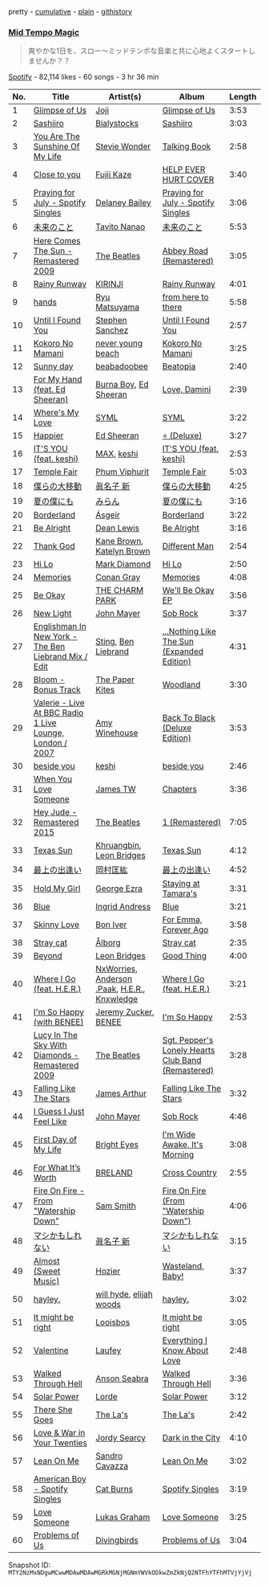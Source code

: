pretty - [cumulative](/playlists/cumulative/37i9dQZF1DWSCRpjXigf8o.md) - [plain](/playlists/plain/37i9dQZF1DWSCRpjXigf8o) - [githistory](https://github.githistory.xyz/mackorone/spotify-playlist-archive/blob/main/playlists/plain/37i9dQZF1DWSCRpjXigf8o)

### [Mid Tempo Magic](https://open.spotify.com/playlist/37i9dQZF1DWSCRpjXigf8o)

> 爽やかな1日を、スロー〜ミッドテンポな音楽と共に心地よくスタートしませんか？？

[Spotify](https://open.spotify.com/user/spotify) - 82,114 likes - 60 songs - 3 hr 36 min

| No. | Title | Artist(s) | Album | Length |
|---|---|---|---|---|
| 1 | [Glimpse of Us](https://open.spotify.com/track/6xGruZOHLs39ZbVccQTuPZ) | [Joji](https://open.spotify.com/artist/3MZsBdqDrRTJihTHQrO6Dq) | [Glimpse of Us](https://open.spotify.com/album/6ZZvx0aefZV3LKa053fn71) | 3:53 |
| 2 | [Sashiiro](https://open.spotify.com/track/21lckxUcSbNjXvevhrEmqt) | [Bialystocks](https://open.spotify.com/artist/3y24PAHjsJ3rWvMWERM7Oe) | [Sashiiro](https://open.spotify.com/album/2N7EaA2edo7hIYqsAFmxbI) | 3:03 |
| 3 | [You Are The Sunshine Of My Life](https://open.spotify.com/track/0n2pjCIMKwHSXoYfEbYMfX) | [Stevie Wonder](https://open.spotify.com/artist/7guDJrEfX3qb6FEbdPA5qi) | [Talking Book](https://open.spotify.com/album/3PResMqFgQYBfzTnqTKwQw) | 2:58 |
| 4 | [Close to you](https://open.spotify.com/track/02QcM5pBEymkl6gXb4RHex) | [Fujii Kaze](https://open.spotify.com/artist/6bDWAcdtVR3WHz2xtiIPUi) | [HELP EVER HURT COVER](https://open.spotify.com/album/1AHbVBPlzsI0k18agZQ6zr) | 3:40 |
| 5 | [Praying for July \- Spotify Singles](https://open.spotify.com/track/7wXPl3wCGlHDXXaDyr9rPq) | [Delaney Bailey](https://open.spotify.com/artist/3Os4q49SgEN0Tv3fxKw3Sp) | [Praying for July \- Spotify Singles](https://open.spotify.com/album/7mqvcMAHZK0LrrrRqY7S4C) | 3:06 |
| 6 | [未来のこと](https://open.spotify.com/track/6cYzQkwsO6StfGaSdH1nmk) | [Tavito Nanao](https://open.spotify.com/artist/6OK5I4qMrrS3taSgczMS1a) | [未来のこと](https://open.spotify.com/album/6IZcWgH4YcB4ydbxDVZ9Fc) | 5:53 |
| 7 | [Here Comes The Sun \- Remastered 2009](https://open.spotify.com/track/6dGnYIeXmHdcikdzNNDMm2) | [The Beatles](https://open.spotify.com/artist/3WrFJ7ztbogyGnTHbHJFl2) | [Abbey Road \(Remastered\)](https://open.spotify.com/album/0ETFjACtuP2ADo6LFhL6HN) | 3:05 |
| 8 | [Rainy Runway](https://open.spotify.com/track/3bkWf5QEbNlshZMmGcYxbK) | [KIRINJI](https://open.spotify.com/artist/0O1UtbTe4ca7HabaiMhYZ7) | [Rainy Runway](https://open.spotify.com/album/2QtIY3WAWrq8KsFtZe13JH) | 4:01 |
| 9 | [hands](https://open.spotify.com/track/38brEUUgL0fFovAqQMm9gb) | [Ryu Matsuyama](https://open.spotify.com/artist/59krd1xNH8IJFknx9wFiVf) | [from here to there](https://open.spotify.com/album/17kSaiO4qU3vigvTKPUJWU) | 5:58 |
| 10 | [Until I Found You](https://open.spotify.com/track/0T5iIrXA4p5GsubkhuBIKV) | [Stephen Sanchez](https://open.spotify.com/artist/5XKFrudbV4IiuE5WuTPRmT) | [Until I Found You](https://open.spotify.com/album/18CtLoAMTr7F8ngtuM6D8i) | 2:57 |
| 11 | [Kokoro No Mamani](https://open.spotify.com/track/0ntEHTd4tY8jfL7bElYoGo) | [never young beach](https://open.spotify.com/artist/2YtvgEYiTH6jh7n2UmUdXX) | [Kokoro No Mamani](https://open.spotify.com/album/6PHA287IjWB3n2jg1xowXQ) | 3:25 |
| 12 | [Sunny day](https://open.spotify.com/track/12UQIJePnGeLmpVReYpG2w) | [beabadoobee](https://open.spotify.com/artist/35l9BRT7MXmM8bv2WDQiyB) | [Beatopia](https://open.spotify.com/album/2rhNQbqRNxiNQkDXTffe1V) | 2:40 |
| 13 | [For My Hand \(feat\. Ed Sheeran\)](https://open.spotify.com/track/0HaRLPnr887lcQM2YQzkff) | [Burna Boy](https://open.spotify.com/artist/3wcj11K77LjEY1PkEazffa), [Ed Sheeran](https://open.spotify.com/artist/6eUKZXaKkcviH0Ku9w2n3V) | [Love, Damini](https://open.spotify.com/album/6kgDkAupBVRSqbJPUaTJwQ) | 2:39 |
| 14 | [Where's My Love](https://open.spotify.com/track/1B62o4CbdL9ckGvwsz2cgn) | [SYML](https://open.spotify.com/artist/6AyATGg7mDgBlZ4N5uNog0) | [SYML](https://open.spotify.com/album/7Lwn8CSE6bv6VYScebUGiz) | 3:22 |
| 15 | [Happier](https://open.spotify.com/track/2RttW7RAu5nOAfq6YFvApB) | [Ed Sheeran](https://open.spotify.com/artist/6eUKZXaKkcviH0Ku9w2n3V) | [÷ \(Deluxe\)](https://open.spotify.com/album/3T4tUhGYeRNVUGevb0wThu) | 3:27 |
| 16 | [IT'S YOU \(feat\. keshi\)](https://open.spotify.com/track/5SMCxRA6hB2jEhroaYfw6N) | [MAX](https://open.spotify.com/artist/1bqxdqvUtPWZri43cKHac8), [keshi](https://open.spotify.com/artist/3pc0bOVB5whxmD50W79wwO) | [IT'S YOU \(feat\. keshi\)](https://open.spotify.com/album/1LtaBRxkVaAnoTSQQsWjJF) | 2:53 |
| 17 | [Temple Fair](https://open.spotify.com/track/65IQJhKCLw0yHLL6OSiyvG) | [Phum Viphurit](https://open.spotify.com/artist/5mqguTgtaoCMNMZD6txCh6) | [Temple Fair](https://open.spotify.com/album/3sPEorgDnsLIHkEhWyQaZO) | 5:03 |
| 18 | [僕らの大移動](https://open.spotify.com/track/7qSocdyfuHkk56HZeen5XR) | [眞名子 新](https://open.spotify.com/artist/5LwF68vjoBv2DWlUZNGa0G) | [僕らの大移動](https://open.spotify.com/album/5IGdu1jBdM5CN1vRVOdHPI) | 4:25 |
| 19 | [夏の僕にも](https://open.spotify.com/track/5G03XwPjaOXFKNstuMAul9) | [みらん](https://open.spotify.com/artist/2yfpy1pbfniKZ3I4rMjKnX) | [夏の僕にも](https://open.spotify.com/album/2CnBGbNazCkeBAUs44hXOG) | 3:16 |
| 20 | [Borderland](https://open.spotify.com/track/7dbcgrQiZGB1kTXzevBEen) | [Ásgeir](https://open.spotify.com/artist/7xUZ4069zcyBM4Bn10NQ1c) | [Borderland](https://open.spotify.com/album/4Oj5YTqVP7ZyiYnpnY9ntA) | 3:22 |
| 21 | [Be Alright](https://open.spotify.com/track/3EPXxR3ImUwfayaurPi3cm) | [Dean Lewis](https://open.spotify.com/artist/3QSQFmccmX81fWCUSPTS7y) | [Be Alright](https://open.spotify.com/album/0YZLXTaHLcgl5UdtKDiUXD) | 3:16 |
| 22 | [Thank God](https://open.spotify.com/track/1brnLTvarI9D1hLP6z2Ar8) | [Kane Brown](https://open.spotify.com/artist/3oSJ7TBVCWMDMiYjXNiCKE), [Katelyn Brown](https://open.spotify.com/artist/2GB8NPGTvSHk3KwmxtVvaB) | [Different Man](https://open.spotify.com/album/7dfTBn7wtgKEchVmyipBl1) | 2:54 |
| 23 | [Hi Lo](https://open.spotify.com/track/2PsZC2AKstvrAVa3VMWzWX) | [Mark Diamond](https://open.spotify.com/artist/7Il2FrLyoQt0JlyhJRDL1c) | [Hi Lo](https://open.spotify.com/album/0MNs4f1YYFWLHJn47GYqUQ) | 2:50 |
| 24 | [Memories](https://open.spotify.com/track/7AYP21Q4qnxw2WxETEvSRb) | [Conan Gray](https://open.spotify.com/artist/4Uc8Dsxct0oMqx0P6i60ea) | [Memories](https://open.spotify.com/album/2W5QlcRZ0zCwFk3pSK6PZd) | 4:08 |
| 25 | [Be Okay](https://open.spotify.com/track/0CqwUsUphvO4ATggdyET1e) | [THE CHARM PARK](https://open.spotify.com/artist/2QKf9jr434G3Mo8Hr9npPb) | [We'll Be Okay EP](https://open.spotify.com/album/5MORMgMuV6qiV2uMo6cE86) | 3:56 |
| 26 | [New Light](https://open.spotify.com/track/4T6FWA703h6H7zk1FoSARw) | [John Mayer](https://open.spotify.com/artist/0hEurMDQu99nJRq8pTxO14) | [Sob Rock](https://open.spotify.com/album/2JmfwvRDitJlTUoLCkp61z) | 3:37 |
| 27 | [Englishman In New York \- The Ben Liebrand Mix / Edit](https://open.spotify.com/track/1U8XRvf5z5wbnVFQHd14ph) | [Sting](https://open.spotify.com/artist/0Ty63ceoRnnJKVEYP0VQpk), [Ben Liebrand](https://open.spotify.com/artist/00bFgWuCaaFrjC9xylIcMf) | [...Nothing Like The Sun \(Expanded Edition\)](https://open.spotify.com/album/4NulPUAJ3mgNc7A0yohd2z) | 4:31 |
| 28 | [Bloom \- Bonus Track](https://open.spotify.com/track/1HMQmOWrkieKYWlFsjUP3D) | [The Paper Kites](https://open.spotify.com/artist/79hrYiudVcFyyxyJW0ipTy) | [Woodland](https://open.spotify.com/album/1lq6KMHFACcE6GQZysxnSZ) | 3:30 |
| 29 | [Valerie \- Live At BBC Radio 1 Live Lounge, London / 2007](https://open.spotify.com/track/6nLvaCZFR1wEzW3sIKpsnr) | [Amy Winehouse](https://open.spotify.com/artist/6Q192DXotxtaysaqNPy5yR) | [Back To Black \(Deluxe Edition\)](https://open.spotify.com/album/0E4xv5gPjykrwBgBZzI8XG) | 3:53 |
| 30 | [beside you](https://open.spotify.com/track/1Fhb9iJPufNMZSwupsXiRe) | [keshi](https://open.spotify.com/artist/3pc0bOVB5whxmD50W79wwO) | [beside you](https://open.spotify.com/album/3boOG8cQ8szHDizPKUyBFD) | 2:46 |
| 31 | [When You Love Someone](https://open.spotify.com/track/0TXNKTzawI6VgLoA9UauRp) | [James TW](https://open.spotify.com/artist/0B3N0ZINFWvizfa8bKiz4v) | [Chapters](https://open.spotify.com/album/3GNzXsFbzdwM0WKCZtgeNP) | 3:36 |
| 32 | [Hey Jude \- Remastered 2015](https://open.spotify.com/track/0aym2LBJBk9DAYuHHutrIl) | [The Beatles](https://open.spotify.com/artist/3WrFJ7ztbogyGnTHbHJFl2) | [1 \(Remastered\)](https://open.spotify.com/album/7vEJAtP3KgKSpOHVgwm3Eh) | 7:05 |
| 33 | [Texas Sun](https://open.spotify.com/track/24ntSW3QVJzR79lHAAOTaY) | [Khruangbin](https://open.spotify.com/artist/2mVVjNmdjXZZDvhgQWiakk), [Leon Bridges](https://open.spotify.com/artist/3qnGvpP8Yth1AqSBMqON5x) | [Texas Sun](https://open.spotify.com/album/4HFO9PDRxsdbcegkcNhxgz) | 4:12 |
| 34 | [最上の出逢い](https://open.spotify.com/track/0M7AkOqC8A00VWeoBU4C1d) | [岡村匡紘](https://open.spotify.com/artist/5p3ewYLB0R0cbicCOyFFMR) | [最上の出逢い](https://open.spotify.com/album/6OtMHAOP4Ku8DTyKYGv3MY) | 4:52 |
| 35 | [Hold My Girl](https://open.spotify.com/track/42bbDWZ8WmXTH7PkYAlGLu) | [George Ezra](https://open.spotify.com/artist/2ysnwxxNtSgbb9t1m2Ur4j) | [Staying at Tamara's](https://open.spotify.com/album/2NaulYO6lGXTyIzWTJvRJj) | 3:31 |
| 36 | [Blue](https://open.spotify.com/track/0A4gEliYdWpZQeRt1en0XN) | [Ingrid Andress](https://open.spotify.com/artist/0jPnVIasXzBYjrlpO5irii) | [Blue](https://open.spotify.com/album/2Sfi2gRtjCAQqEEgg2EJ2h) | 3:21 |
| 37 | [Skinny Love](https://open.spotify.com/track/3B3eOgLJSqPEA0RfboIQVM) | [Bon Iver](https://open.spotify.com/artist/4LEiUm1SRbFMgfqnQTwUbQ) | [For Emma, Forever Ago](https://open.spotify.com/album/7EJ0OT5ZqybXxcYRa6mccM) | 3:58 |
| 38 | [Stray cat](https://open.spotify.com/track/6bYR2lMuyD0HUkgXo03yLy) | [Ålborg](https://open.spotify.com/artist/5RG6CMtljJC7BbVIfx0j7V) | [Stray cat](https://open.spotify.com/album/7K1R46LGMuh0Vr7XBX35iD) | 2:35 |
| 39 | [Beyond](https://open.spotify.com/track/1Omt5bfz1tZUCqd26HxbS0) | [Leon Bridges](https://open.spotify.com/artist/3qnGvpP8Yth1AqSBMqON5x) | [Good Thing](https://open.spotify.com/album/7J9fifadXb0PPSBWXctbi8) | 4:00 |
| 40 | [Where I Go \(feat\. H.E.R.\)](https://open.spotify.com/track/3MlQPB0wJuopo3NTZGlMpI) | [NxWorries](https://open.spotify.com/artist/6PEMFpe3PTOksdV4ZXUpbE), [Anderson .Paak](https://open.spotify.com/artist/3jK9MiCrA42lLAdMGUZpwa), [H.E.R.](https://open.spotify.com/artist/3Y7RZ31TRPVadSFVy1o8os), [Knxwledge](https://open.spotify.com/artist/17Zu03OgBVxgLxWmRUyNOJ) | [Where I Go \(feat\. H.E.R.\)](https://open.spotify.com/album/1o8zUe3QYHV42SHSsg6ffu) | 3:21 |
| 41 | [I'm So Happy \(with BENEE\)](https://open.spotify.com/track/16Fxe5DvEXRxQwcorFyaIO) | [Jeremy Zucker](https://open.spotify.com/artist/3gIRvgZssIb9aiirIg0nI3), [BENEE](https://open.spotify.com/artist/0Cp8WN4V8Tu4QJQwCN5Md4) | [I'm So Happy](https://open.spotify.com/album/2n9fao5PGUvIayJehrdHf7) | 2:53 |
| 42 | [Lucy In The Sky With Diamonds \- Remastered 2009](https://open.spotify.com/track/25yQPHgC35WNnnOUqFhgVR) | [The Beatles](https://open.spotify.com/artist/3WrFJ7ztbogyGnTHbHJFl2) | [Sgt\. Pepper's Lonely Hearts Club Band \(Remastered\)](https://open.spotify.com/album/6QaVfG1pHYl1z15ZxkvVDW) | 3:28 |
| 43 | [Falling Like The Stars](https://open.spotify.com/track/15xWRPHQMeqgdkGzInx3PY) | [James Arthur](https://open.spotify.com/artist/4IWBUUAFIplrNtaOHcJPRM) | [Falling Like The Stars](https://open.spotify.com/album/6Vd7ZTFfhrtPuiQIqEN8XU) | 3:32 |
| 44 | [I Guess I Just Feel Like](https://open.spotify.com/track/4Im6GRj17qa7NW76OsJh1s) | [John Mayer](https://open.spotify.com/artist/0hEurMDQu99nJRq8pTxO14) | [Sob Rock](https://open.spotify.com/album/2JmfwvRDitJlTUoLCkp61z) | 4:46 |
| 45 | [First Day of My Life](https://open.spotify.com/track/0eBryM7ePQH3Klt3jz8xZd) | [Bright Eyes](https://open.spotify.com/artist/5o206eFLx38glA2bb4zqIU) | [I'm Wide Awake, It's Morning](https://open.spotify.com/album/6MwSuZphL6GmuSVIYUGUF7) | 3:08 |
| 46 | [For What It’s Worth](https://open.spotify.com/track/1r2dzf8CUPxJWhmJQKbC8p) | [BRELAND](https://open.spotify.com/artist/0C86lmpnwiyLDUiyo4d0P1) | [Cross Country](https://open.spotify.com/album/3I72c7nfxXdDDSPF04opm0) | 2:55 |
| 47 | [Fire On Fire \- From "Watership Down"](https://open.spotify.com/track/5rFj8OzffT0iggSjcBaeND) | [Sam Smith](https://open.spotify.com/artist/2wY79sveU1sp5g7SokKOiI) | [Fire On Fire \(From "Watership Down"\)](https://open.spotify.com/album/5utJfkRQ5yEIat3AIK6WIL) | 4:06 |
| 48 | [マシかもしれない](https://open.spotify.com/track/6UfkIgoZtKwj7U0vBES2EF) | [眞名子 新](https://open.spotify.com/artist/5LwF68vjoBv2DWlUZNGa0G) | [マシかもしれない](https://open.spotify.com/album/4BQ5ivnlanw4yUuqL3ugdA) | 3:15 |
| 49 | [Almost \(Sweet Music\)](https://open.spotify.com/track/5Apvsk0suoivI1H8CmBglv) | [Hozier](https://open.spotify.com/artist/2FXC3k01G6Gw61bmprjgqS) | [Wasteland, Baby!](https://open.spotify.com/album/2c7gFThUYyo2t6ogAgIYNw) | 3:37 |
| 50 | [hayley.](https://open.spotify.com/track/6yP9ZYK6fNkFVv20nS2jAj) | [will hyde](https://open.spotify.com/artist/3vNisYibo8wFyD4wxIbSbn), [elijah woods](https://open.spotify.com/artist/3IR6DvP0x2a6oUSist9UMu) | [hayley.](https://open.spotify.com/album/7HMmp7mn41iR0wYVPCsfr2) | 3:02 |
| 51 | [It might be right](https://open.spotify.com/track/63VjD0uUhIEAiYRvJwKoAT) | [Looisbos](https://open.spotify.com/artist/4vjWfRqGyeAvJ9LZQPRECH) | [It might be right](https://open.spotify.com/album/5pv3ynvQu5MSo80a2k8Cgl) | 3:05 |
| 52 | [Valentine](https://open.spotify.com/track/6cx5CvFhqN19efStehJqoW) | [Laufey](https://open.spotify.com/artist/7gW0r5CkdEUMm42w9XpyZO) | [Everything I Know About Love](https://open.spotify.com/album/0Ydm84ftyiWRGOIFkdl30L) | 2:48 |
| 53 | [Walked Through Hell](https://open.spotify.com/track/6c7N5N7amAOpeMykjlovjI) | [Anson Seabra](https://open.spotify.com/artist/2jHp7gQArCQrlMvdrIVFCg) | [Walked Through Hell](https://open.spotify.com/album/2altfvjSV6RIRAE5Pmhw7i) | 3:36 |
| 54 | [Solar Power](https://open.spotify.com/track/7s2kWabRM60W9I61HpKg8C) | [Lorde](https://open.spotify.com/artist/163tK9Wjr9P9DmM0AVK7lm) | [Solar Power](https://open.spotify.com/album/4SBl4zvNIL4H137YRf2P0J) | 3:12 |
| 55 | [There She Goes](https://open.spotify.com/track/0SMkzFGJOBFDI9KfYD55L0) | [The La's](https://open.spotify.com/artist/47Z8LEl3LnQkcpva0xSthT) | [The La's](https://open.spotify.com/album/4tCf15W7qHi3jE0PdljddW) | 2:42 |
| 56 | [Love & War in Your Twenties](https://open.spotify.com/track/3FFpGDzfkwJGjfIqM6BNMC) | [Jordy Searcy](https://open.spotify.com/artist/0AV5z1x1RoOGeJWeJzziDz) | [Dark in the City](https://open.spotify.com/album/0L9K2iqQGwfEhY96aHDiUB) | 4:10 |
| 57 | [Lean On Me](https://open.spotify.com/track/43Hit5V2BpPq2vxvca3ysc) | [Sandro Cavazza](https://open.spotify.com/artist/5JYo7gm2dkyLLlWHjxS7Dy) | [Lean On Me](https://open.spotify.com/album/7fsU6pyrq6AKkucdXwrPWs) | 3:02 |
| 58 | [American Boy \- Spotify Singles](https://open.spotify.com/track/5ey77lEIBo0I8XztudXKGP) | [Cat Burns](https://open.spotify.com/artist/6WFDpw4u23uSpon4BHvFRn) | [Spotify Singles](https://open.spotify.com/album/5Pn6UVgFupbLC1wgrUHlWO) | 3:19 |
| 59 | [Love Someone](https://open.spotify.com/track/2JqnpexlO9dmvjUMCaLCLJ) | [Lukas Graham](https://open.spotify.com/artist/25u4wHJWxCA9vO0CzxAbK7) | [Love Someone](https://open.spotify.com/album/0JcMyAnJRTisEjYf9xEwkf) | 3:25 |
| 60 | [Problems of Us](https://open.spotify.com/track/34nEMJEtyAwbrbD9RHtL0f) | [Divingbirds](https://open.spotify.com/artist/6KKARVzlbGoG37TyHFghpm) | [Problems of Us](https://open.spotify.com/album/01euNc2ZXF7vc8nCPsYJcG) | 3:04 |

Snapshot ID: `MTY2NzMxNDgwMCwwMDAwMDAwMGRkMGNjMGNmYWVkODkwZmZkNjQ2NTFhYTFhMTVjYjVj`
